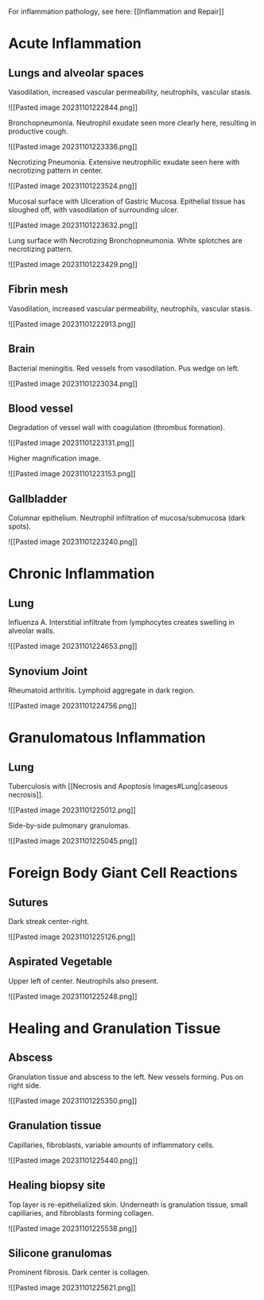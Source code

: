 For inflammation pathology, see here: [[Inflammation and Repair]]
# Acute Inflammation
## Lungs and alveolar spaces
Vasodilation, increased vascular permeability, neutrophils, vascular stasis.

![[Pasted image 20231101222844.png]]

Bronchopneumonia. Neutrophil exudate seen more clearly here, resulting in productive cough.

![[Pasted image 20231101223336.png]]

Necrotizing Pneumonia. Extensive neutrophilic exudate seen here with necrotizing pattern in center.

![[Pasted image 20231101223524.png]]

Mucosal surface with Ulceration of Gastric Mucosa. Epithelial tissue has sloughed off, with vasodilation of surrounding ulcer.

![[Pasted image 20231101223632.png]]

Lung surface with Necrotizing Bronchopneumonia. White splotches are necrotizing pattern.

![[Pasted image 20231101223429.png]]
## Fibrin mesh
Vasodilation, increased vascular permeability, neutrophils, vascular stasis.

![[Pasted image 20231101222913.png]]
## Brain
Bacterial meningitis. Red vessels from vasodilation. Pus wedge on left.

![[Pasted image 20231101223034.png]]
## Blood vessel
Degradation of vessel wall with coagulation (thrombus formation).

![[Pasted image 20231101223131.png]]

Higher magnification image.

![[Pasted image 20231101223153.png]]
## Gallbladder
Columnar epithelium. Neutrophil infiltration of mucosa/submucosa (dark spots).

![[Pasted image 20231101223240.png]]
# Chronic Inflammation
## Lung
Influenza A. Interstitial infiltrate from lymphocytes creates swelling in alveolar walls.

![[Pasted image 20231101224653.png]]
## Synovium Joint
Rheumatoid arthritis. Lymphoid aggregate in dark region.

![[Pasted image 20231101224756.png]]
# Granulomatous Inflammation
## Lung
Tuberculosis with [[Necrosis and Apoptosis Images#Lung|caseous necrosis]].

![[Pasted image 20231101225012.png]]

Side-by-side pulmonary granulomas.

![[Pasted image 20231101225045.png]]
# Foreign Body Giant Cell Reactions
## Sutures
Dark streak center-right.

![[Pasted image 20231101225126.png]]
## Aspirated Vegetable
Upper left of center. Neutrophils also present.

![[Pasted image 20231101225248.png]]
# Healing and Granulation Tissue
## Abscess
Granulation tissue and abscess to the left. New vessels forming. Pus on right side.

![[Pasted image 20231101225350.png]]
## Granulation tissue
Capillaries, fibroblasts, variable amounts of inflammatory cells.

![[Pasted image 20231101225440.png]]
## Healing biopsy site
Top layer is re-epithelialized skin. Underneath is granulation tissue, small capillaries, and fibroblasts forming collagen.

![[Pasted image 20231101225538.png]]
## Silicone granulomas
Prominent fibrosis. Dark center is collagen.

![[Pasted image 20231101225621.png]]